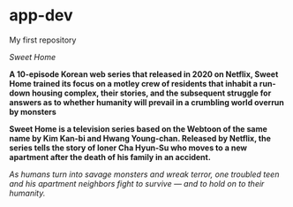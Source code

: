 # app-dev
My first repository 


*Sweet Home*

**A 10-episode Korean web series that released in 2020 on Netflix, Sweet Home trained its focus on a motley crew of residents that inhabit a run-down housing complex, their stories, and the subsequent struggle for answers as to whether humanity will prevail in a crumbling world overrun by monsters**

**Sweet Home is a television series based on the Webtoon of the same name by Kim Kan-bi and Hwang Young-chan. Released by Netflix, the series tells the story of loner Cha Hyun-Su who moves to a new apartment after the death of his family in an accident.**

*As humans turn into savage monsters and wreak terror, one troubled teen and his apartment neighbors fight to survive — and to hold on to their humanity.*

